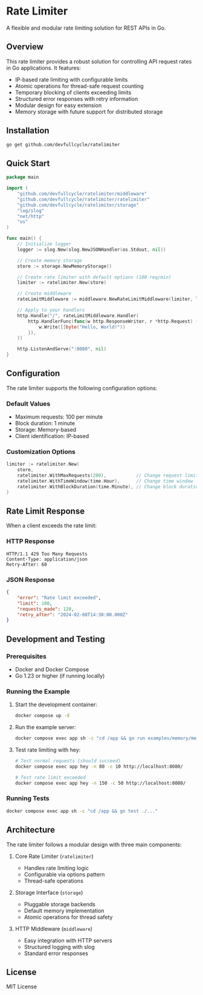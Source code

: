 # Rate Limiter

A flexible and modular rate limiting solution for REST APIs in Go.

## Overview

This rate limiter provides a robust solution for controlling API request rates in Go applications. It features:

- IP-based rate limiting with configurable limits
- Atomic operations for thread-safe request counting
- Temporary blocking of clients exceeding limits
- Structured error responses with retry information
- Modular design for easy extension
- Memory storage with future support for distributed storage

## Installation

```bash
go get github.com/devfullcycle/ratelimiter
```

## Quick Start

```go
package main

import (
    "github.com/devfullcycle/ratelimiter/middleware"
    "github.com/devfullcycle/ratelimiter/ratelimiter"
    "github.com/devfullcycle/ratelimiter/storage"
    "log/slog"
    "net/http"
    "os"
)

func main() {
    // Initialize logger
    logger := slog.New(slog.NewJSONHandler(os.Stdout, nil))

    // Create memory storage
    store := storage.NewMemoryStorage()

    // Create rate limiter with default options (100 req/min)
    limiter := ratelimiter.New(store)

    // Create middleware
    rateLimitMiddleware := middleware.NewRateLimitMiddleware(limiter, logger)

    // Apply to your handlers
    http.Handle("/", rateLimitMiddleware.Handler(
        http.HandlerFunc(func(w http.ResponseWriter, r *http.Request) {
            w.Write([]byte("Hello, World!"))
        }),
    ))

    http.ListenAndServe(":8080", nil)
}
```

## Configuration

The rate limiter supports the following configuration options:

### Default Values
- Maximum requests: 100 per minute
- Block duration: 1 minute
- Storage: Memory-based
- Client identification: IP-based

### Customization Options
```go
limiter := ratelimiter.New(
    store,
    ratelimiter.WithMaxRequests(200),           // Change request limit
    ratelimiter.WithTimeWindow(time.Hour),      // Change time window
    ratelimiter.WithBlockDuration(time.Minute), // Change block duration
)
```

## Rate Limit Response

When a client exceeds the rate limit:

### HTTP Response
```
HTTP/1.1 429 Too Many Requests
Content-Type: application/json
Retry-After: 60
```

### JSON Response
```json
{
    "error": "Rate limit exceeded",
    "limit": 100,
    "requests_made": 120,
    "retry_after": "2024-02-08T14:30:00.000Z"
}
```

## Development and Testing

### Prerequisites
- Docker and Docker Compose
- Go 1.23 or higher (if running locally)

### Running the Example

1. Start the development container:
   ```bash
   docker compose up -d
   ```

2. Run the example server:
   ```bash
   docker compose exec app sh -c "cd /app && go run examples/memory/memory.go"
   ```

3. Test rate limiting with hey:
   ```bash
   # Test normal requests (should succeed)
   docker compose exec app hey -n 80 -c 10 http://localhost:8080/

   # Test rate limit exceeded
   docker compose exec app hey -n 150 -c 50 http://localhost:8080/
   ```

### Running Tests
```bash
docker compose exec app sh -c "cd /app && go test ./..."
```

## Architecture

The rate limiter follows a modular design with three main components:

1. Core Rate Limiter (`ratelimiter`)
   - Handles rate limiting logic
   - Configurable via options pattern
   - Thread-safe operations

2. Storage Interface (`storage`)
   - Pluggable storage backends
   - Default memory implementation
   - Atomic operations for thread safety

3. HTTP Middleware (`middleware`)
   - Easy integration with HTTP servers
   - Structured logging with slog
   - Standard error responses

## License

MIT License
